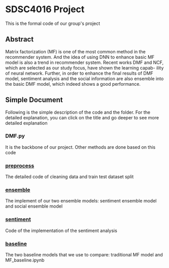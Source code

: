 # SDSC4016 Project

This is the formal code of our group's project

## Abstract

Matrix factorization (MF) is one of the most common method in the recommender system. And the  idea of using DNN to enhance basic MF model is also a trend in recommender system. Recent works DMF and NCF, which are selected as our study focus, have shown the learning capab-
ility of neural network.  Further, in order to enhance the final results of DMF model, sentiment analysis and the social information are also ensemble into the basic DMF model, which indeed shows a good performance.

## Simple Document

Following is the simple description of the code and the folder. For the detailed explanation, you can click on the title and go deeper to see more detailed explanation

### DMF.py

It is the backbone of our project. Other methods are done based on this code

### [preprocess](preprocess)

The detailed code of cleaning data and train test dataset split

### [ensemble](ensemble)

The implement of our two ensemble models: sentiment ensemble model and social ensemble model

### [sentiment](sentiment)

Code of the implementation of the sentiment analysis

### [baseline](baseline)

The two baseline models that we use to compare: traditional MF model and MF_baseline.ipynb
